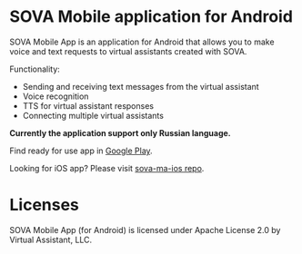 # SOVA Mobile application for Android

SOVA Mobile App is an application for Android that allows you to make voice and text requests to virtual assistants created with SOVA.

Functionality:
- Sending and receiving text messages from the virtual assistant
- Voice recognition
- TTS for virtual assistant responses
- Connecting multiple virtual assistants


**Currently the application support only Russian language.**


Find ready for use app in [Google Play](https://play.google.com/store/apps/details?id=com.osmino.sova&hl=ru&gl=US). 


Looking for iOS app? Please visit [sova-ma-ios repo](https://github.com/sovaai/sova-ma-ios).

# Licenses

SOVA Mobile App (for Android) is licensed under Apache License 2.0 by Virtual Assistant, LLC.
